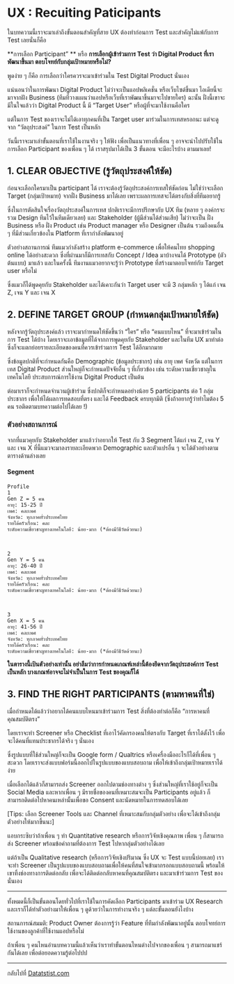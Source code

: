 # UX : Recuiting Paticipants
ในบทความนี้เราจะมาเล่าถึงขั้นตอนสำคัญที่สาย UX ต้องทำก่อนการ Test และสำคัญไม่แพ้กับการ Test เลยนั่นก็คือ 

**การเลือก Participant” **
หรือ 
**การเลือกผู้เข้าร่วมการ Test ว่า Digital Product ที่เราพัฒนาขึ้นมา ตอบโจทย์กับกลุ่มเป้าหมายหรือไม่?**

พูดง่าย ๆ ก็คือ การเลือกว่าใครควรจะมาเข้าร่วมใน Test Digital Product นั่นเอง

แน่นอนว่าในการพัฒนา Digital Product ไม่ว่าจะเป็นแอปพลิเคชั่น หรือเว็บไซต์ขึ้นมา ไอเดียนี้จะมาจากฝัง Business (ทีมที่วางแผนว่าแอปหรือเว็บที่เราพัฒนาขึ้นมาจะไปขายใคร) ฉะนั้น ฝั่งนี้เขาจะมีในใจแล้วว่า Digital Product นี้ มี “Target User” หรือผู้ที่จะมาใช้งานคือใคร 

แต่ในการ Test ของเราจะไม่ได้เอาทุกคนที่เป็น Target user มาร่วมในการเทสหรอกนะ แต่จะดูจาก “วัตถุประสงค์” ในการ Test เป็นหลัก 

วันนี้เราจะมาเล่าขั้นตอนที่เราใช้ในงานจริง ๆ ให้ฟัง เพื่อเป็นแนวทางที่เพื่อน ๆ อาจจะนำไปปรับใช้ในการเลือก Participant ของเพื่อน ๆ ได้ เราสรุปมาได้เป็น 3 ขั้นตอน จะมีอะไรบ้าง ตามมาเลย!


## 1. CLEAR OBJECTIVE (รู้วัตถุประสงค์ให้ชัด)

ก่อนจะเลือกใครมาเป็น participant ได้ เราจะต้องรู้วัตถุประสงค์การเทสให้ชัดก่อน ไม่ใช่ว่าจะเลือก Target (กลุ่มเป้าหมาย) จากฝั่ง Business มาได้เลย เพราะผลการเทสจะได้ตรงกับสิ่งที่ทีมอยากรู้

ซึ่งในการตัดสินใจเรื่องวัตถุประสงค์ในการเทส ปกติเราจะมีการปรึกษากับ UX ทีม (หลาย ๆ องค์กรจะรวม Design ทีมไว้ในทีมเดียวเลย) และ Stakeholder (ผู้มีส่วนได้ส่วนเสีย) ไม่ว่าจะเป็น ฝั่ง Business หรือ ฝั่ง Product เช่น Product manager หรือ Designer เป็นต้น รวมถึงคนอื่น ๆ ที่มีส่วนเกี่ยวข้องใน Platform ที่เรากำลังพัฒนาอยู่

ตัวอย่างสถานการณ์
ทีมแมวกำลังสร้าง platform e-commerce เพื่อให้คนไทย shopping online ได้อย่างสะดวก ซึ่งที่ผ่านมาก็มีการเทสกับ Concept / Idea มาบ้างจนได้ Prototype (ตัวต้นแบบ) มาแล้ว และในครั้งนี้ ทีมงานแมวอยากจะรู้ว่า Prototype ที่สร้างมาตอบโจทย์กับ Target user หรือไม่

ซึ่งแมวก็ได้พูดคุยกับ Stakeholder และได้เคาะกันว่า Target user จะมี 3 กลุ่มหลัก ๆ ได้แก่ เจน Z, เจน Y และ เจน X 

## 2. DEFINE TARGET GROUP (กำหนดกลุ่มเป้าหมายให้ชัด)

หลังจากรู้วัตถุประสงค์แล้ว เราจะมากำหนดให้ชัดขึ้นว่า “ใคร” หรือ “คนแบบไหน” ที่จะมาเข้าร่วมในการ Test ได้บ้าง โดยเราจะเอาข้อมูลที่ได้จากการพูดคุยกับ Stakeholder และในทีม UX มาทำต่อ ซึ่งก็จะแตกย่อยรายละเอียดของคนที่ควรเข้าร่วมการ Test ได้อีกมากมาย

ซึ่งข้อมูลปกติที่จะกำหนดกันคือ Demographic (ข้อมูลประชากร) เช่น อายุ เพศ จังหวัด 
แต่ในการเทส Digital Product ส่วนใหญ่ก็จะกำหนดปัจจัยอื่น ๆ ที่เกี่ยวข้อง เช่น ระดับความเชี่ยวชาญในเทคโนโลยี ประสบการณ์การใช้งาน Digital Product เป็นต้น

ต่อมาเราก็จะกำหนดจำนวนผู้เข้าร่วม ซึ่งปกติก็จะกำหนดอย่างน้อย 5 participants ต่อ 1 กลุ่มประชากร เพื่อให้ได้ผลการทดสอบที่ตรง และได้ Feedback ครบทุกมิติ (ซึ่งถ้าอยากรู้ว่าทำไมต้อง 5 คน รอติดตามบทความต่อไปได้เลย !)


### ตัวอย่างสถานการณ์
จากที่แมวคุยกับ Stakeholder มาแล้วว่าอยากให้ Test กับ 3 Segment ได้แก่ เจน Z, เจน Y และ เจน X ที่นี้แมวจะมาลงรายละเอียดพวก Demographic และตัวแปรอื่น ๆ จะได้ตัวอย่างตามตารางด้านล่างเลย

#### Segment
    Profile
    1
    Gen Z = 5 คน
    อายุ: 15-25 ปี
    เพศ: คละเพศ
    จังหวัด: ทุกภาคทั่วประเทศไทย
    รายได้ครัวเรือน: คละ
    ระดับความเชี่ยวชาญทางเทคโนโลยี: น้อย-มาก (*ต้องมีวิธีวัดด้วยนะ)
    
    
    
    2
    Gen Y = 5 คน
    อายุ: 26-40 ปี
    เพศ: คละเพศ
    จังหวัด: ทุกภาคทั่วประเทศไทย
    รายได้ครัวเรือน: คละ
    ระดับความเชี่ยวชาญทางเทคโนโลยี: น้อย-มาก (*ต้องมีวิธีวัดด้วยนะ)
    
    
    
    3
    Gen X = 5 คน
    อายุ: 41-56 ปี
    เพศ: คละเพศ
    จังหวัด: ทุกภาคทั่วประเทศไทย
    รายได้ครัวเรือน: คละ
    ระดับความเชี่ยวชาญทางเทคโนโลยี: น้อย-มาก (*ต้องมีวิธีวัดด้วยนะ)


**ในตารางนี้เป้นตัวอย่างเท่านั้น อย่าลืมว่าการกำหนดเกณฑ์เหล่านี้ต้องยึดจากวัตถุประสงค์การ Test เป็นหลัก บางเกณฑ์อาจจะไม่จำเป็นในการ Test ของคุณก็ได้**
 
## 3. FIND THE RIGHT PARTICIPANTS (ตามหาคนที่ใช่)
เมื่อกำหนดได้แล้วว่าอยากได้คนแบบไหนมาเข้าร่วมการ Test สิ่งที่ต้องทำต่อก็คือ “การหาคนที่คุณสมบัติตรง” 

โดยเราจะทำ Screener หรือ Checklist ที่เอาไว้คัดกรองคนให้ตรงกับ Target ที่เราได้ตั้งไว้ เพื่อจะได้คนที่แทนประชากรได้จริง ๆ นั่นเอง

ซึ่งรูปแบบที่ใช้ส่วนใหญ่ก็จะเป็น Google form / Qualtrics หรือเครื่องมืออะไรก็ได้ที่เพื่อน ๆ สะดวก โดยเราจะส่งแบบฟอร์มนี้ออกไปในรูปแบบของแบบสอบถาม เพื่อให้เข้าถึงกลุ่มเป้าหมายเราได้ง่าย 

เมื่อเลือกได้แล้วก็สามารถส่ง Screener ออกไปตามช่องทางต่าง ๆ ซึ่งส่วนใหญ่ที่เราใช้อยู่ก็จะเป็น Social Media และหากเพื่อน ๆ มีรายชื่อของคนที่เหมาะสมจะเป็น Participants อยู่แล้ว ก็สามารถติดต่อไปหาคนเหล่านั้นเพื่อขอ Consent และนัดหมายในการทดสอบได้เลย

[Tips: เลือก Screener Tools และ Channel ที่เหมาะสมกับกลุ่มตัวอย่าง เพื่อจะได้เข้าถึงกลุ่มตัวอย่างให้มากขึ้นนะ]

แอบกระซิบว่าถ้าเพื่อน ๆ ทำ Quantitative research หรือการวิจัยเชิงคุณภาพ เพื่อน ๆ ก็สามารถส่ง Screener พร้อมข้อคำถามที่ต้องการ Test ไปหากลุ่มตัวอย่างได้เลย

แต่ถ้าเป็น Qualitative research (หรือการวิจัยเชิงปริมาณ ซึ่ง UX จะ Test แบบนี้บ่อยเลย) เราจะทำ Screener เป็นรูปแบบของแบบสอบถามเพื่อให้คนที่สนใจเข้ามากรอกแบบสอบถามนี้ พร้อมให้เขาทิ้งช่องทางการติดต่อกลับ เพื่อจะได้ติดต่อกลับหาคนที่คุณสมบัติตรง และมาเข้าร่วมการ Test ของนั่นเอง

- - -


ทั้งหมดนี้ก็เป็นขั้นตอนโดยทั่วไปที่เราใช้ในการคัดเลือก Participants มาเข้าร่วม UX Research และเราก็ได้ทำตัวอย่างมาให้เพื่อน ๆ ดูด้วยว่าในการทำงานจริง ๆ แต่ละขั้นตอนยังไงบ้าง

สถานการณ์สมมติ: Product Owner ต้องการรู้ว่า Feature ที่ทีมกำลังพัฒนาอยู่นั้น ตอบโจทย์การใช้งานของลูกค้าที่ใช้งานแอปหรือไม่ 
















ถ้าเพื่อน ๆ คนไหนอ่านบทความนี้แล้วเห็นว่าเราทำขั้นตอนไหนต่างไปจากของเพื่อน ๆ สามารถมาแชร์กันได้เลย เพื่อต่อยอดความรู้ต่อไปปป

__________
กลับไปที่ [Datatstist.com](www.datastist.com)



